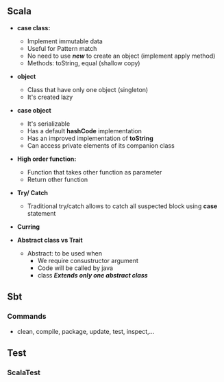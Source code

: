 ## Scala 
- **case class:** 
    - Implement immutable data 
    - Useful for Pattern match 
    - No need to use ***new*** to create an object (implement apply method)
    - Methods: toString, equal (shallow copy)

- **object**
  - Class that have only one object (singleton)
  - It's created lazy
  
- **case object**
    - It's serializable
    - Has a default **hashCode** implementation
    - Has an improved implementation of **toString**
    - Can access private elements of its companion class
    
- **High order function:** 
    - Function that takes other function as parameter 
    - Return other function 

- **Try/ Catch** 
    - Traditional try/catch allows to catch all suspected block using **case** statement

- **Curring**

- **Abstract class vs Trait**
    - Abstract: to be used when
        - We require consustructor argument
        - Code will be called by java
        - class ***Extends only one abstract class***
  
## Sbt 
### Commands 
* clean, compile, package, update, test,  inspect,... 


## Test
### ScalaTest 
